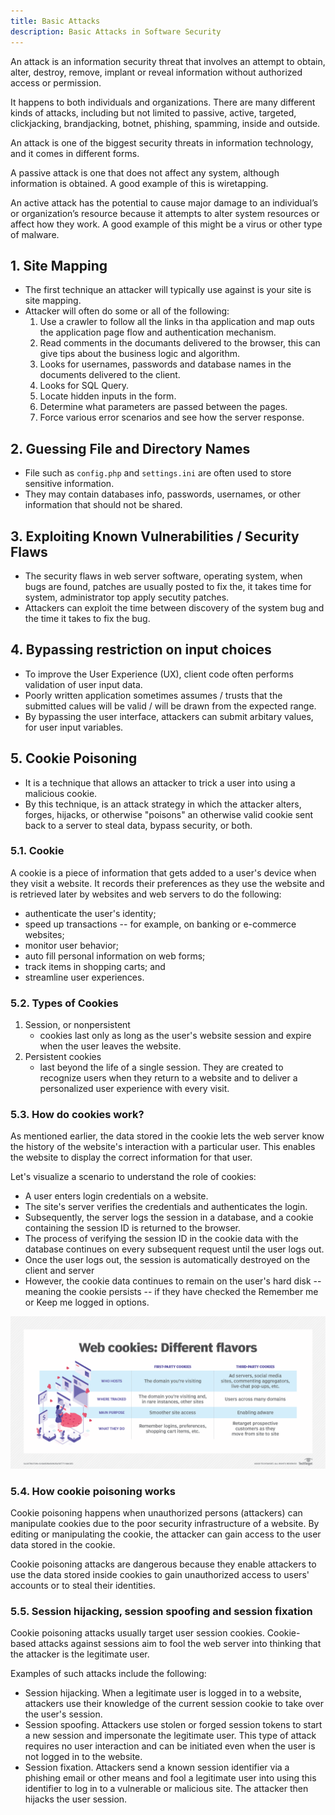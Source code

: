 ```yaml
---
title: Basic Attacks
description: Basic Attacks in Software Security
---
```


An attack is an information security threat that involves an attempt to obtain, alter, destroy, remove, implant or reveal information without authorized access or permission. 

It happens to both individuals and organizations. There are many different kinds of attacks, including but not limited to passive, active, targeted, clickjacking, brandjacking, botnet, phishing, spamming, inside and outside.

An attack is one of the biggest security threats in information technology, and it comes in different forms. 

A passive attack is one that does not affect any system, although information is obtained. 
A good example of this is wiretapping. 

An active attack has the potential to cause major damage to an individual’s or organization’s resource because it attempts to alter system resources or affect how they work.
A good example of this might be a virus or other type of malware. 

## 1. Site Mapping
- The first technique an attacker will typically use against is your site is site mapping.
- Attacker will often do some or all of the following:
  1. Use a crawler to follow all the links in tha application and map outs the application page flow and authentication mechanism.
  2. Read comments in the documants delivered to the browser, this can give tips about the business logic and algorithm.
  3. Looks for usernames, passwords and database names in the documents delivered to the client.
  4. Looks for SQL Query.
  5. Locate hidden inputs in the form.
  6. Determine what parameters are passed between the pages.
  7. Force various error scenarios and see how the server response.

## 2. Guessing File and Directory Names
- File such as `config.php` and `settings.ini` are often used to store sensitive information.
- They may contain databases info, passwords, usernames, or other information that should not be shared.

## 3. Exploiting Known Vulnerabilities / Security Flaws
- The security flaws in web server software, operating system, when bugs are found, patches are usually posted to fix the, it takes time for system, administrator top apply secutity patches.
- Attackers can exploit the time between discovery of the system bug and the time it takes to fix the bug.


## 4. Bypassing restriction on input choices
- To improve the User Experience (UX), client code often performs validation of user input data.
- Poorly written application sometimes assumes / trusts that the submitted calues will be valid / will be drawn from the expected range.
- By bypassing the user interface, attackers can submit arbitary values, for user input variables.

## 5. Cookie Poisoning

- It is a technique that allows an attacker to trick a user into using a malicious cookie.
- By this technique, is an attack strategy in which the attacker alters, forges, hijacks, or otherwise "poisons" an otherwise valid cookie sent back to a server to steal data, bypass security, or both.
### 5.1. Cookie
A cookie is a piece of information that gets added to a user's device when they visit a website. It records their preferences as they use the website and is retrieved later by websites and web servers to do the following:

- authenticate the user's identity;
- speed up transactions -- for example, on banking or e-commerce websites;
- monitor user behavior;
- auto fill personal information on web forms;
- track items in shopping carts; and
- streamline user experiences.

### 5.2. Types of Cookies

1. Session, or nonpersistent
   - cookies last only as long as the user's website session and expire when the user leaves the website.
2. Persistent cookies
   - last beyond the life of a single session. They are created to recognize users when they return to a website and to deliver a personalized user experience with every visit.

### 5.3. How do cookies work?

As mentioned earlier, the data stored in the cookie lets the web server know the history of the website's interaction with a particular user. This enables the website to display the correct information for that user.

Let's visualize a scenario to understand the role of cookies:

  - A user enters login credentials on a website.
  - The site's server verifies the credentials and authenticates the login.
  - Subsequently, the server logs the session in a database, and a cookie containing the session ID is returned to the browser.
  - The process of verifying the session ID in the cookie data with the database continues on every subsequent request until the user logs out.
  - Once the user logs out, the session is automatically destroyed on the client and server
  - However, the cookie data continues to remain on the user's hard disk -- meaning the cookie persists -- if they have checked the Remember me or Keep me logged in options.
  
![Cookies](../assets/images/cookie-poisoning.png)

### 5.4. How cookie poisoning works

Cookie poisoning happens when unauthorized persons (attackers) can manipulate cookies due to the poor security infrastructure of a website. By editing or manipulating the cookie, the attacker can gain access to the user data stored in the cookie.

Cookie poisoning attacks are dangerous because they enable attackers to use the data stored inside cookies to gain unauthorized access to users' accounts or to steal their identities.

### 5.5. Session hijacking, session spoofing and session fixation

Cookie poisoning attacks usually target user session cookies. Cookie-based attacks against sessions aim to fool the web server into thinking that the attacker is the legitimate user.

Examples of such attacks include the following:

- Session hijacking. When a legitimate user is logged in to a website, attackers use their knowledge of the current session cookie to take over the user's session.
- Session spoofing. Attackers use stolen or forged session tokens to start a new session and impersonate the legitimate user. This type of attack requires no user interaction and can be initiated even when the user is not logged in to the website.
- Session fixation. Attackers send a known session identifier via a phishing email or other means and fool a legitimate user into using this identifier to log in to a vulnerable or malicious site. The attacker then hijacks the user session.
